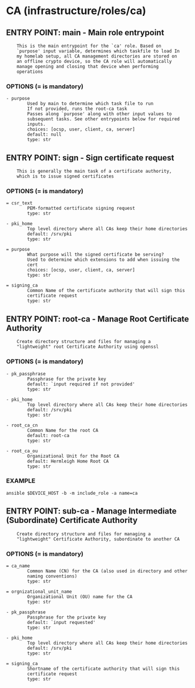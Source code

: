 <!-- markdownlint-disable MD040 MD024 MD046 -->
# CA    (infrastructure/roles/ca)

## ENTRY POINT: main - Main role entrypoint

        This is the main entrypoint for the `ca' role. Based on
        `purpose' input variable, determines which taskfile to load In
        my homelab setup, all CA management directories are stored on
        an offline crypto device, so the CA role will automatically
        manage opening and closing that device when performing
        operations

### OPTIONS (= is mandatory)

```
- purpose
        Used by main to determine which task file to run
        If not provided, runs the root-ca task
        Passes along `purpose' along with other input values to
        subsequent tasks. See other entrypoints below for required
        inputs.
        choices: [ocsp, user, client, ca, server]
        default: null
        type: str
```

## ENTRY POINT: sign - Sign certificate request

        This is generally the main task of a certificate authority,
        which is to issue signed certificates

### OPTIONS (= is mandatory)

```
= csr_text
        PEM-formatted certificate signing request
        type: str

- pki_home
        Top level directory where all CAs keep their home directories
        default: /srv/pki
        type: str

= purpose
        What purpose will the signed certificate be serving?
        Used to determine which extensions to add when issuing the
        cert
        choices: [ocsp, user, client, ca, server]
        type: str

= signing_ca
        Common Name of the certificate authority that will sign this
        certificate request
        type: str
```

## ENTRY POINT: root-ca - Manage Root Certificate Authority

        Create directory structure and files for managing a
        "lightweight" root Certificate Authority using openssl

### OPTIONS (= is mandatory)

```
- pk_passphrase
        Passphrase for the private key
        default: `input required if not provided'
        type: str

- pki_home
        Top level directory where all CAs keep their home directories
        default: /srv/pki
        type: str

- root_ca_cn
        Common Name for the root CA
        default: root-ca
        type: str

- root_ca_ou
        Organizational Unit for the Root CA
        default: Hermleigh Home Root CA
        type: str
```

### EXAMPLE

```
ansible $DEVICE_HOST -b -m include_role -a name=ca
```

## ENTRY POINT: sub-ca - Manage Intermediate (Subordinate) Certificate Authority

        Create directory structure and files for managing a
        "lightweight" Certificate Authority, subordinate to another CA

### OPTIONS (= is mandatory)

```
= ca_name
        Common Name (CN) for the CA (also used in directory and other
        naming conventions)
        type: str

= orgnizational_unit_name
        Organizational Unit (OU) name for the CA
        type: str

- pk_passphrase
        Passphrase for the private key
        default: `input requested'
        type: str

- pki_home
        Top level directory where all CAs keep their home directories
        default: /srv/pki
        type: str

= signing_ca
        Shortname of the certificate authority that will sign this
        certificate request
        type: str
```
